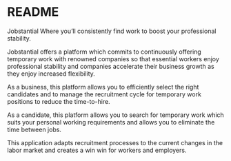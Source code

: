 # README
Jobstantial
Where you’ll consistently find work to boost your professional stability.


Jobstantial offers a platform which commits to continuously offering temporary work with renowned companies so that essential workers enjoy professional stability and companies accelerate their business growth as they enjoy increased flexibility.

As a business, this platform allows you to efficiently select the right candidates and to manage the recruitment cycle for temporary work positions to reduce the time-to-hire. 

As a candidate, this platform allows you to search for temporary work which suits your personal working requirements and allows you to eliminate the time between jobs.

This application adapts recruitment processes to the current changes in the labor market and creates a win win for workers and employers.
